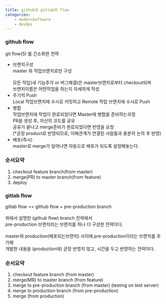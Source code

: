 ```yaml
---
title: github과 gitlab의 flow
categories: 
    - modernSoftware 
    - devOps 
---
```


### github flow
git flow(5) 를 간소화한 전략<br>


- 브랜치구성<br>
master 와 작업브랜치로만 구성<br><br>
모든 작업(새 기능추가 or 버그해결)은 master브랜치로부터 checkout되며 <br>
브랜치이름은 어떤작업을 하는지 자세하게 작성 <br>
- 주기적 Push<br>
Local 작업브랜치에 수시로 커밋하고 Remote 작업 브랜치에 수시로 Push<br>
- 병합<br>
작업브랜치에 작업이 완료되었다면 Master에 병합을 준비하는과정 <br>
PR을 생성 후, 자신의 코드를 공유<br>
공유가 끝나고 merge준비가 완료되었다면 반영을 요청<br>
(*곧장 product로 반영되므로, 이해관계가 연결된 사람들과 충분히 논의 후 반영) <br>
- 배포(즉시) <br>
master로 merge가 일어나면 자동으로 배포가 되도록 설정해놓는다. <br>

### 순서요약 
1. checkout feature branch(from master) <br>
2. merge(PR) to master branch(from feature)<br>
3. deploy<br>



### gitlab flow 
gitlab flow == github flow + pre-production branch <br>
<br>
위에서 설명한 (github flow) branch 전략에서 <br>
pre-production 브랜치라는 브랜치를 하나 더 구성한 전략이다. <br>
<br>
master와 production(배포되는브랜치)  사이에 pre-production이라는 브랜치를 추가해 <br>
개발한 내용을 (production에) 곧장 반영치 않고, 시간을 두고 반영하는 전략이다. <br>

### 순서요약 
1. checkout feature branch (from master)<br>
2. merge(MR) to master branch (from feature) <br>
3. merge to pre-production branch (from master) (testing on test server)<br>
4. merge to production branch (from pre-production)<br>
5. merge (from production)<br>




